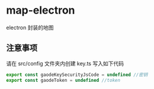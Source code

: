 # map-electron

electron 封装的地图

## 注意事项

请在 src/config 文件夹内创建 key.ts
写入如下代码

```typescript
export const gaodeKeySecurityJsCode = undefined //密钥
export const gaodeToken = undefined //token
```
